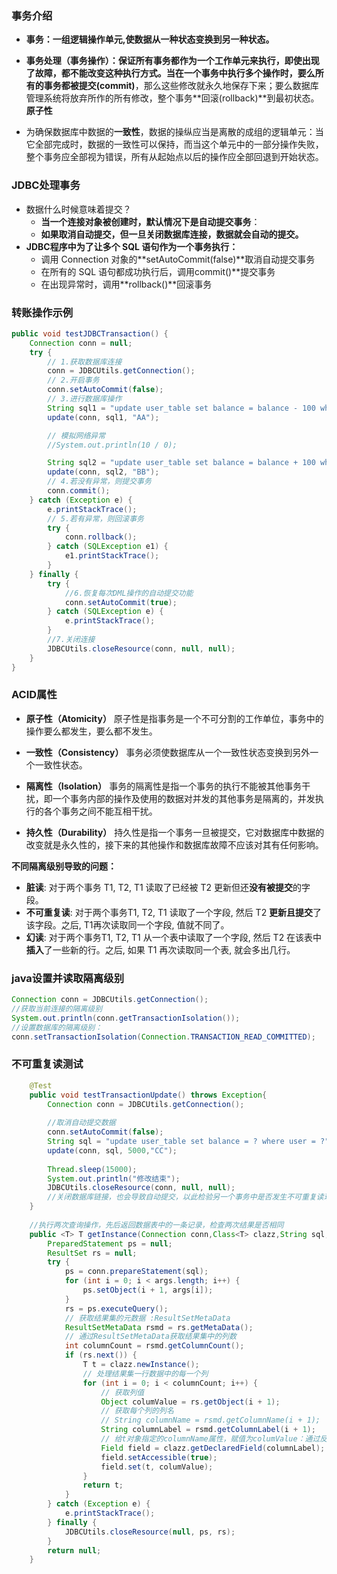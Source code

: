 ### 事务介绍

- **事务：一组逻辑操作单元,使数据从一种状态变换到另一种状态。**

- **事务处理（事务操作）：**保证所有事务都作为一个工作单元来执行，即使出现了故障，都不能改变这种执行方式。当在一个事务中执行多个操作时，要么所有的事务都**被提交(commit)**，那么这些修改就永久地保存下来；要么数据库管理系统将放弃所作的所有修改，整个事务**回滚(rollback)**到最初状态。**原子性**

- 为确保数据库中数据的**一致性**，数据的操纵应当是离散的成组的逻辑单元：当它全部完成时，数据的一致性可以保持，而当这个单元中的一部分操作失败，整个事务应全部视为错误，所有从起始点以后的操作应全部回退到开始状态。 

### JDBC处理事务

- 数据什么时候意味着提交？
  - **当一个连接对象被创建时，默认情况下是自动提交事务**：
  - **如果取消自动提交，但一旦关闭数据库连接，数据就会自动的提交。**
- **JDBC程序中为了让多个 SQL 语句作为一个事务执行：**
  - 调用 Connection 对象的**setAutoCommit(false)**取消自动提交事务
  - 在所有的 SQL 语句都成功执行后，调用commit()**提交事务
  - 在出现异常时，调用**rollback()**回滚事务


### 转账操作示例

```java
public void testJDBCTransaction() {
	Connection conn = null;
	try {
		// 1.获取数据库连接
		conn = JDBCUtils.getConnection();
		// 2.开启事务
		conn.setAutoCommit(false);
		// 3.进行数据库操作
		String sql1 = "update user_table set balance = balance - 100 where user = ?";
		update(conn, sql1, "AA");

		// 模拟网络异常
		//System.out.println(10 / 0);

		String sql2 = "update user_table set balance = balance + 100 where user = ?";
		update(conn, sql2, "BB");
		// 4.若没有异常，则提交事务
		conn.commit();
	} catch (Exception e) {
		e.printStackTrace();
		// 5.若有异常，则回滚事务
		try {
			conn.rollback();
		} catch (SQLException e1) {
			e1.printStackTrace();
		}
    } finally {
        try {
			//6.恢复每次DML操作的自动提交功能
			conn.setAutoCommit(true);
		} catch (SQLException e) {
			e.printStackTrace();
		}
        //7.关闭连接
		JDBCUtils.closeResource(conn, null, null); 
    }  
}
```

### ACID属性

- **原子性（Atomicity）**
  原子性是指事务是一个不可分割的工作单位，事务中的操作要么都发生，要么都不发生。 

- **一致性（Consistency）**
  事务必须使数据库从一个一致性状态变换到另外一个一致性状态。

- **隔离性（Isolation）**
  事务的隔离性是指一个事务的执行不能被其他事务干扰，即一个事务内部的操作及使用的数据对并发的其他事务是隔离的，并发执行的各个事务之间不能互相干扰。

- **持久性（Durability）**
  持久性是指一个事务一旦被提交，它对数据库中数据的改变就是永久性的，接下来的其他操作和数据库故障不应该对其有任何影响。

**不同隔离级别导致的问题：**

- **脏读**: 对于两个事务 T1, T2, T1 读取了已经被 T2 更新但还**没有被提交**的字段。
- **不可重复读**: 对于两个事务T1, T2, T1 读取了一个字段, 然后 T2 **更新且提交**了该字段。之后, T1再次读取同一个字段, 值就不同了。
- **幻读**: 对于两个事务T1, T2, T1 从一个表中读取了一个字段, 然后 T2 在该表中**插入**了一些新的行。之后, 如果 T1 再次读取同一个表, 就会多出几行。

### java设置并读取隔离级别

```java
Connection conn = JDBCUtils.getConnection();
//获取当前连接的隔离级别
System.out.println(conn.getTransactionIsolation());
//设置数据库的隔离级别：
conn.setTransactionIsolation(Connection.TRANSACTION_READ_COMMITTED);
```

### 不可重复读测试

```java
	@Test
	public void testTransactionUpdate() throws Exception{
		Connection conn = JDBCUtils.getConnection();
		
		//取消自动提交数据
		conn.setAutoCommit(false);
		String sql = "update user_table set balance = ? where user = ?";
		update(conn, sql, 5000,"CC");
		
		Thread.sleep(15000);
		System.out.println("修改结束");
		JDBCUtils.closeResource(conn, null, null); 
        //关闭数据库链接，也会导致自动提交，以此检验另一个事务中是否发生不可重复读现象
	}
	
	//执行两次查询操作，先后返回数据表中的一条记录，检查两次结果是否相同
	public <T> T getInstance(Connection conn,Class<T> clazz,String sql, Object... args) {
		PreparedStatement ps = null;
		ResultSet rs = null;
		try {
			ps = conn.prepareStatement(sql);
			for (int i = 0; i < args.length; i++) {
				ps.setObject(i + 1, args[i]);
			}
			rs = ps.executeQuery();
			// 获取结果集的元数据 :ResultSetMetaData
			ResultSetMetaData rsmd = rs.getMetaData();
			// 通过ResultSetMetaData获取结果集中的列数
			int columnCount = rsmd.getColumnCount();
			if (rs.next()) {
				T t = clazz.newInstance();
				// 处理结果集一行数据中的每一个列
				for (int i = 0; i < columnCount; i++) {
					// 获取列值
					Object columValue = rs.getObject(i + 1);
					// 获取每个列的列名
					// String columnName = rsmd.getColumnName(i + 1);
					String columnLabel = rsmd.getColumnLabel(i + 1);
					// 给t对象指定的columnName属性，赋值为columValue：通过反射
					Field field = clazz.getDeclaredField(columnLabel);
					field.setAccessible(true);
					field.set(t, columValue);
				}
				return t;
			}
		} catch (Exception e) {
			e.printStackTrace();
		} finally {
			JDBCUtils.closeResource(null, ps, rs);
		}
		return null;
	}
```


